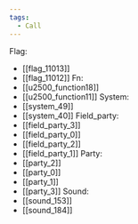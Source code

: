 ```yaml
---
tags:
  - Call
---
```

Flag:
- [[flag_11013]]
- [[flag_11012]]
Fn:
- [[u2500_function18]]
- [[u2500_function11]]
System:
- [[system_49]]
- [[system_40]]
Field_party:
- [[field_party_3]]
- [[field_party_0]]
- [[field_party_2]]
- [[field_party_1]]
Party:
- [[party_2]]
- [[party_0]]
- [[party_1]]
- [[party_3]]
Sound:
- [[sound_153]]
- [[sound_184]]

